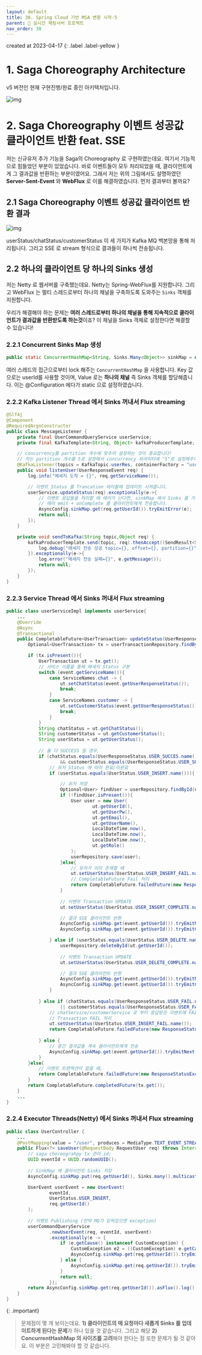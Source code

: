 ```yaml
---
layout: default
title: 30. Spring Cloud 기반 MSA 변환 시작-5
parent: 📌 실시간 채팅서버 프로젝트
nav_order: 30
---
```

created at 2023-04-17
{: .label .label-yellow }
# 1. Saga Choreography Architecture

v5 버전인 현재 구현진행/완료 중인 아키텍처입니다.

![img](../../../assets/img/msa/12.svg)


# 2. Saga Choreography 이벤트 성공값 클라이언트 반환 feat. SSE

저는 신규유저 추가 기능을 Saga의 Choreography 로 구현하였는데요. 여기서 기능적으로 힘들었던 부분이 있었습니다. 바로 이벤트들이 모두 처리되었을 때, 클라이언트에게 그 결과값을 반환하는 부분이였어요. 그래서 저는 위의 그림에서도 설명하였던 **Server-Sent-Event** 와 **WebFlux** 로 이를 해결하였습니다. 먼저 결과부터 볼까요?

## 2.1 Saga Choreography 이벤트 성공값 클라이언트 반환 결과
![img](../../../assets/img/msa/13.png)

userStatus/chatStatus/customerStatus 이 세 가지가 Kafka MQ 백본망을 통해 처리됩니다. 그리고 SSE 로 stream 형식으로 결과들이 하나씩 전송됩니다.

## 2.2 하나의 클라이언트 당 하나의 Sinks 생성

저는 Netty 로 웹서버를 구축했는데요. Netty는 Spring-WebFlux를 지원합니다. 그리고 WebFlux 는 멀티 스레드로부터 하나의 채널을 구축하도록 도와주는 `Sinks` 객체를 지원합니다. 

우리가 해결해야 하는 문제는 **여러 스레드로부터 하나의 채널을 통해 지속적으로 클라이언트가 결과값을 반환받도록 하는것**이죠? 이 채널을 Sinks 객체로 설정한다면 해결할 수 있습니다!

### 2.2.1 Concurrent Sinks Map 생성

```java
public static ConcurrentHashMap<String, Sinks.Many<Object>> sinkMap = new ConcurrentHashMap<>();
```


여러 스레드의 접근으로부터 lock 해주는 `ConcurrentHashMap` 을 사용합니다. Key 값으로는 userId를 사용할 것이며, Value 로는 **하나의 채널** 즉 Sinks 객체를 할당해줍니다. 이는 @Configuration 에다가 static 으로 설정하였습니다.

### 2.2.2 **Kafka Listener Thread** 에서 Sinks 꺼내서 Flux streaming

```java
@Slf4j
@Component
@RequiredArgsConstructor
public class MessageListener {
    private final UserCommandQueryService userService;
    private final KafkaTemplate<String, Object> kafkaProducerTemplate;

    // concurrency를 partition 개수에 맞추어 설정하는 것이 중요합니다!
    // 저는 partition 개수를 5로 설정해서 concurrency 파라미터에 "5"로 설정해주어야 합니다.
    @KafkaListener(topics = KafkaTopic.userRes, containerFactory = "userKafkaListenerContainerFactory", concurrency = KafkaTopicPartition.userRes)
    public void listenUser(UserResponseEvent req) {
        log.info("메세지 도착 = {}", req.getServiceName());

        // 이벤트 Status 를 Trancation 테이블에 업데이트 시켜줍니다.
        userService.updateStatus(req).exceptionally(e->{
            // 이벤트 응답들을 처리할 때 에러가 난다면, sinkMap 에서 Sinks 를 가져와서 tryEmitError()를 통해
            // 에러 emit + onComplete 를 클라이언트에게 전송합니다.
            AsyncConfig.sinkMap.get(req.getUserId()).tryEmitError(e);
            return null;
        });
    }

    private void sendToKafka(String topic,Object req) {
        kafkaProducerTemplate.send(topic, req).thenAccept((SendResult<String, Object> result)->{
            log.debug("메세지 전송 성공 topic={}, offset={}, partition={}",topic, result.getRecordMetadata().offset(), result.getRecordMetadata().partition());
        }).exceptionally(e->{
            log.error("메세지 전송 실패={}", e.getMessage());
            return null;
        });
    }
}
```

### 2.2.3 **Service Thread** 에서 Sinks 꺼내서 Flux streaming

```java
public class userServiceImpl implements userService{
    ...
    @Override
    @Async
    @Transactional
    public CompletableFuture<UserTransaction> updateStatus(UserResponseEvent event) {
        Optional<UserTransaction> tx = userTransactionRepository.findByEventId(event.getEventId());

        if (tx.isPresent()){
            UserTransaction ut = tx.get();
            // 서비스 이름을 통해 메세지 Status 구분
            switch (event.getServiceName()){
                case ServiceNames.chat -> {
                    ut.setChatStatus(event.getUserResponseStatus());
                    break;
                }
                case ServiceNames.customer -> {
                    ut.setCustomerStatus(event.getUserResponseStatus());
                    break;
                }
            }
            String chatStatus = ut.getChatStatus();
            String customerStatus = ut.getCustomerStatus();
            String userStatus = ut.getUserStatus();
            
            // 둘 다 SUCCESS 일 경우,
            if (chatStatus.equals(UserResponseStatus.USER_SUCCES.name())
                    && customerStatus.equals(UserResponseStatus.USER_SUCCES.name())){
                // 유저 Status 에 따라 완료/미완료
                if (userStatus.equals(UserStatus.USER_INSERT.name())){

                    // 유저 저장
                    Optional<User> findUser = userRepository.findById(ut.getUserId());
                    if (!findUser.isPresent()){
                        User user = new User(
                                ut.getUserId(),
                                ut.getUserPw(),
                                ut.getEmail(),
                                ut.getUserName(),
                                LocalDateTime.now(),
                                LocalDateTime.now(),
                                LocalDateTime.now(),
                                ut.getRole()
                        );
                        userRepository.save(user);
                    }else{
                        // 유저가 이미 존재할 때
                        ut.setUserStatus(UserStatus.USER_INSERT_FAIL.name());
                        // CompletableFuture Fail 처리
                        return CompletableFuture.failedFuture(new ResponseStatusException(HttpStatus.CONFLICT, "동일한 사용자가 존재합니다"));
                    }
                    
                    // 이벤트 Transaction UPDATE
                    ut.setUserStatus(UserStatus.USER_INSERT_COMPLETE.name());

                    // 결과 SSE 클라이언트 반환
                    AsyncConfig.sinkMap.get(event.getUserId()).tryEmitNext(ut);
                    AsyncConfig.sinkMap.get(event.getUserId()).tryEmitComplete();

                } else if (userStatus.equals(UserStatus.USER_DELETE.name())) {
                    userRepository.deleteById(ut.getUserId());
                    
                    // 이벤트 Transaction UPDATE
                    ut.setUserStatus(UserStatus.USER_DELETE_COMPLETE.name());

                    // 결과 SSE 클라이언트 반환
                    AsyncConfig.sinkMap.get(event.getUserId()).tryEmitNext(ut);
                    AsyncConfig.sinkMap.get(event.getUserId()).tryEmitComplete();
                }
                
            } else if (chatStatus.equals(UserResponseStatus.USER_FAIL.name())
                    || customerStatus.equals(UserResponseStatus.USER_FAIL.name())) {
                // chatService/customerService 로 부터 응답받은 이벤트에 FAIL 이 있을 경우
                // Transaction FAIL 처리
                ut.setUserStatus(UserStatus.USER_INSERT_FAIL.name());
                return CompletableFuture.failedFuture(new ResponseStatusException(HttpStatus.CONFLICT, "동일한 사용자가 존재합니다"));
                
            } else {
                // 중간 결과값들 계속 클라이언트에게 전송
                AsyncConfig.sinkMap.get(event.getUserId()).tryEmitNext(ut);
            }
        }else{
            // 이벤트 트랜젝션이 없을 때, 
            return CompletableFuture.failedFuture(new ResponseStatusException(HttpStatus.INTERNAL_SERVER_ERROR, "없는 트랜젝션 입니다"));
        }
        return CompletableFuture.completedFuture(tx.get());
    }
    ...
}
```

### 2.2.4 **Executor Threads(Netty)** 에서 Sinks 꺼내서 Flux streaming

```java
public class UserController {
    ...
    @PostMapping(value = "/user", produces = MediaType.TEXT_EVENT_STREAM_VALUE)
    public Flux<?> saveUser(@RequestBody RequestUser req) throws InterruptedException {
        // saga choreograhpy tx 관리 id;
        UUID eventId = UUID.randomUUID();
        
        // SinkMap 에 클라이언트 Sinks 저장
        AsyncConfig.sinkMap.put(req.getUserId(), Sinks.many().multicast().onBackpressureBuffer());

        UserEvent userEvent = new UserEvent(
                eventId,
                UserStatus.USER_INSERT,
                req.getUserId()
        );
        
        // 이벤트 Publishing (만약 MQ가 닫혀있으면 exception)
        userCommandQueryService
                .newUserEvent(req, eventId, userEvent)
                .exceptionally(e -> {
                    if (e.getCause() instanceof CustomException) {
                        CustomException e2 = ((CustomException) e.getCause());
                        AsyncConfig.sinkMap.get(req.getUserId()).tryEmitError(new ResponseStatusException(e2.getErrorCode().getHttpStatus(), e2.getErrorCode().getDetail()));
                    } else {
                        AsyncConfig.sinkMap.get(req.getUserId()).tryEmitError(new ResponseStatusException(HttpStatus.INTERNAL_SERVER_ERROR, e.getMessage()));
                    }
                    return null;
                });
        return AsyncConfig.sinkMap.get(req.getUserId()).asFlux().log();
    }
}
```

{: .important}
> 문제점이 몇 개 보이는데요. **1) 클라이언트의 매 요청마다 새롭게 Sinks 를 업데이트하게 된다는 문제**가 하나 있을 것 같습니다. 그리고 해당 **2) ConcurrentHashMap 의 사이즈를 고려**해야 한다는 점 또한 문제가 될 것 같아요. 이 부분은 고민해봐야 할 것 같습니다.

